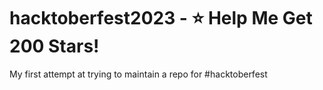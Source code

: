 # hacktoberfest2023 - ⭐ Help Me Get 200 Stars!
My first attempt at trying to maintain a repo for #hacktoberfest
